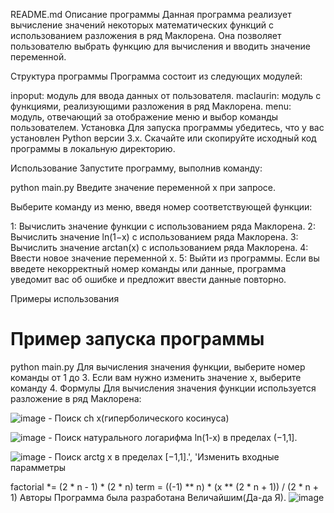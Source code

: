README.md
Описание программы
Данная программа реализует вычисление значений некоторых математических функций с использованием разложения в ряд Маклорена. Она позволяет пользователю выбрать функцию для вычисления и вводить значение переменной.

Структура программы
Программа состоит из следующих модулей:

inpoput: модуль для ввода данных от пользователя.
maclaurin: модуль с функциями, реализующими разложения в ряд Маклорена.
menu: модуль, отвечающий за отображение меню и выбор команды пользователем.
Установка
Для запуска программы убедитесь, что у вас установлен Python версии 3.x. Скачайте или скопируйте исходный код программы в локальную директорию.

Использование
Запустите программу, выполнив команду:

python main.py
Введите значение переменной x при запросе.

Выберите команду из меню, введя номер соответствующей функции:

 1: Вычислить значение функции с использованием ряда Маклорена.
 2: Вычислить значение ln(1−x) с использованием ряда Маклорена.
 3: Вычислить значение arctan(x) с использованием ряда Маклорена.
 4: Ввести новое значение переменной x.
 5: Выйти из программы.
Если вы введете некорректный номер команды или данные, программа уведомит вас об ошибке и предложит ввести данные повторно.

Примеры использования
# Пример запуска программы
python main.py
Для вычисления значения функции, выберите номер команды от 1 до 3.
Если вам нужно изменить значение x, выберите команду 4.
Формулы
Для вычисления значения функции используется разложение в ряд Маклорена:

![image](https://github.com/user-attachments/assets/082f8bd3-9b8d-4d8f-b91a-0df1b1c499c9) - Поиск ch x(гиперболического косинуса)

![image](https://github.com/user-attachments/assets/527028f2-e860-4ee3-9702-503ee47245a7) - Поиск натурального логарифма ln(1-x) в пределах (−1,1].

![image](https://github.com/user-attachments/assets/f7af3f15-bcdf-455d-b3f1-b79da50bdb17) - Поиск arctg x в пределах [−1,1].', 'Изменить входные парамметры

factorial *= (2 * n - 1) * (2 * n)
term = ((-1) ** n) * (x ** (2 * n + 1)) / (2 * n + 1)
Авторы
Программа была разработана Величайшим(Да-да Я).
![image](https://github.com/user-attachments/assets/57f06c73-a797-4dba-82f4-5bfe90e09e69)
